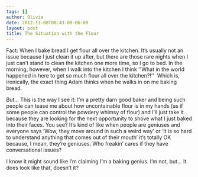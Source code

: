 ```yaml
---
tags: []
author: Olivia
date: 2012-11-08T08:43:00-06:00
layout: post
title: The Situation with the Flour
---
```


Fact: When I bake bread I get flour all over the kitchen. It’s usually not an issue because I just clean it up after, but there are those rare nights when I just can’t stand to clean the kitchen one more time, so I go to bed. In the morning, however, when I walk into the kitchen I think ''What in the world happened in here to get so much flour all over the kitchen?!''  Which is, ironically, the exact thing Adam thinks when he walks in on me baking bread.

But… This is the way I see it: I’m a pretty darn good baker and being such people can tease me about how uncontainable flour is in my hands (as if some people can control the powdery whimsy of flour) and I’ll just take it because they are looking for the next opportunity to shove what I just baked into their faces. You see? It’s kind of like when people are geniuses and everyone says ‘Wow, they move around in such a weird way’ or ‘It is so hard to understand anything that comes out of their mouth’ it’s totally OK because, I mean, they’re geniuses. Who freakin’ cares if they have conversational issues?

I know it might sound like I’m claiming I’m a baking genius. I’m not, but… It does look like that, doesn’t it?
